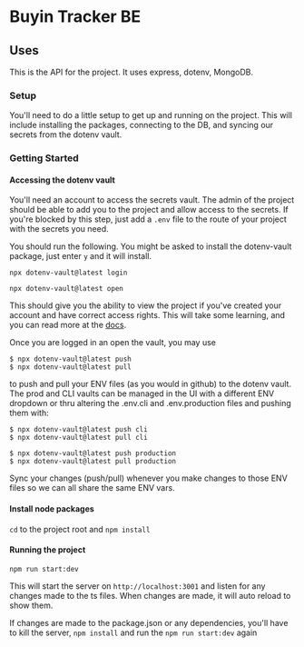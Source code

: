 # Buyin Tracker BE

## Uses
This is the API for the project. It uses express, dotenv, MongoDB.

### Setup
You'll need to do a little setup to get up and running on the project. This will include installing the packages, connecting to the DB, and syncing our secrets from the dotenv vault.


### Getting Started


#### Accessing the dotenv vault 
You'll need an account to access the secrets vault. The admin of the project should be able to add you to the project and allow access to the secrets. If you're blocked by this step, just add a `.env` file to the route of your project with the secrets you need.

You should run the following. You might be asked to install the dotenv-vault package, just enter `y` and it will install.

`npx dotenv-vault@latest login`

`npx dotenv-vault@latest open`

This should give you the ability to view the project if you've created your account and have correct access rights. This will take some learning, and you can read more at the [docs](https://www.dotenv.org/docs/quickstart/sync#log-in-env-vault).

Once you are logged in an open the vault, you may use

```
$ npx dotenv-vault@latest push
$ npx dotenv-vault@latest pull
```

to push and pull your ENV files (as you would in github) to the dotenv vault. The prod and CLI vaults can be managed in the UI with a different ENV dropdown or thru altering the .env.cli and .env.production files and pushing them with:

```
$ npx dotenv-vault@latest push cli
$ npx dotenv-vault@latest pull cli

$ npx dotenv-vault@latest push production
$ npx dotenv-vault@latest pull production
```

Sync your changes (push/pull) whenever you make changes to those ENV files so we can all share the same ENV vars.

#### Install node packages
`cd` to the project root and `npm install`

#### Running the project
`npm run start:dev`

This will start the server on `http://localhost:3001` and listen for any changes made to the ts files. When changes are made, it will auto reload to show them.

If changes are made to the package.json or any dependencies, you'll have to kill the server, `npm install` and run the `npm run start:dev` again